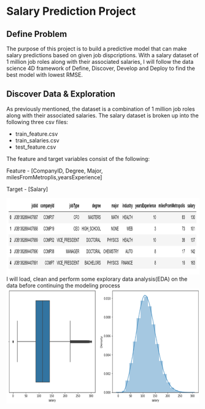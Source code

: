 # Salary Prediction Project 

## Define Problem
The purpose of this project is to build a predictive model that can make salary predictions based on given job dispcriptions. With a salary dataset of 1 million job roles along with their associated salaries, I will follow the data science 4D framework of Define, Discover, Develop and Deploy to find the best model with lowest RMSE. 

## Discover Data & Exploration
As previously mentioned, the dataset is a combination of 1 million job roles along with their associated salaries. The salary dataset is broken up into the following three csv files:
- train_feature.csv
- train_salaries.csv
- test_feature.csv

The feature and target variables consist of the following:

Feature - [CompanyID, Degree, Major, milesFromMetroplis,yearsExperience]

Target - [Salary]

<img src="images/salary_dataset.png" width = 600, height = 200>
I will load, clean and perform some explorary data analysis(EDA) on the data before continuing the modeling process
<img src="images/target_salary.png" width = 600, height =300>
